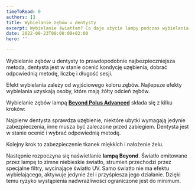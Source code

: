```yaml
---
timeToRead: 0
authors: []
title: Wybielanie zębów u dentysty
excerpt: Wybielanie światłem? Co daje użycie lampy podczas wybielania
date: 2022-08-23T00:00:00+02:00
hero: ''

---
```

Wybielanie zębów u dentysty to prawdopodobnie najbezpieczniejsza metoda, dentysta jest w stanie ocenić kondycję uzębienia, dobrać odpowiednią metodę, liczbę i długość sesji.

Efekt wybielania zależy od wyjściowego koloru zębów. Najlepsze efekty wybielania uzyskają osoby, które mają żółty odcień zębów.

Wybielanie zębów lampą [**Beyond Polus Advanced**](https://wybiel.pl/krakow-wybielanie-zebow-beyond/ "wybielanie beyond") składa się z kilku kroków:

Najpierw dentysta sprawdza uzębienie, niektóre ubytki wymagają jedynie zabezpieczenia, inne musza być zaleczone przed zabiegiem. Dentysta jest w stanie ocenić i wybrać odpowiednią metodę.

Kolejny krok to zabezpieczenie tkanek miękkich i nałożenie żelu.

Następnie rozpoczyna się naświetlanie **lampą Beyond**. Światło emitowane przez lampę to zimne niebieskie światło, strumień przechodzi przez specjalne filtry, wycinające światło UV. Samo światło nie ma efektu wybielającego, aktywuje jedynie żel i przyśpiesza jego działanie. Dzięki temu ryzyko wystąpienia nadwrażliwości ograniczone jest do minimum.